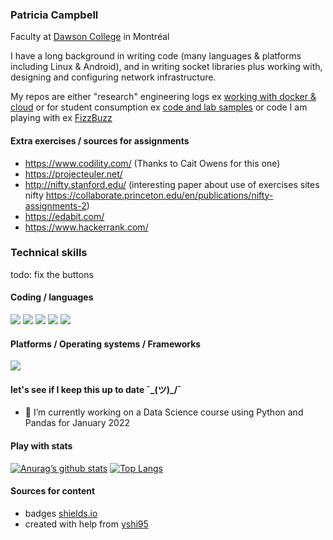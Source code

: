 ### Patricia Campbell
Faculty at [Dawson College](https://www.dawsoncollege.qc.ca/) in Montréal

I have a long background in writing code (many languages & platforms including Linux & Android), and in writing socket libraries plus working with, designing and configuring network infrastructure.

My repos are either "research" engineering logs ex [working with docker & cloud](https://github.com/campbe13/docker-ecq2020) or for student consumption ex [code and lab samples](https://github.com/campbe13/JS320-2021) or
code I am playing with ex [FizzBuzz](https://github.com/campbe13/FizzBuzz)
#### Extra exercises  / sources for assignments
* https://www.codility.com/  (Thanks to Cait Owens for this one)
* https://projecteuler.net/ 
* http://nifty.stanford.edu/  (interesting paper about use of exercises sites nifty https://collaborate.princeton.edu/en/publications/nifty-assignments-2)
* https://edabit.com/
* https://www.hackerrank.com/
### Technical skills
todo: fix the buttons
#### Coding / languages
![](https://img.shields.io/badge/Code-JavaScript-informational?style=flat&logo=JS&color=61DAFB)
![](https://img.shields.io/badge/Code-Python-informational?style=flat&logo=react&color=61DAFB)
![](https://img.shields.io/badge/Scripting-bash-informational?style=flat&logo=react&color=61DAFB)
![](https://img.shields.io/badge/Code-Java-informational?style=flat&logo=react&color=61DAFB)
![](https://img.shields.io/badge/Code-React-informational?style=flat&logo=react&color=61DAFB)
#### Platforms / Operating systems / Frameworks
![](https://img.shields.io/badge/Code-c-informational?style=flat&logo=react&color=61DAFB)

#### let's see if I keep this up to date ¯\_(ツ)_/¯
- 🔭 I’m currently working on a Data Science course using Python and Pandas for  January 2022
#### Play with stats
[![Anurag’s github stats](https://github-readme-stats.vercel.app/api?username=campbe13)](https://github.com/campbe13)
[![Top Langs](https://github-readme-stats.vercel.app/api/top-langs/?username=campbe13&layout=compact)](https://github.com/campbe13)
<!--
**campbe13/campbe13** is a ✨ _special_ ✨ repository because its `README.md` (this file) appears on your GitHub profile.

Here are some ideas to get you started:

- 🌱 I’m currently learning ...
- 👯 I’m looking to collaborate on ...
- 🤔 I’m looking for help with ...
- 💬 Ask me about ...
- 📫 How to reach me: ...
- 😄 Pronouns: ...
- ⚡ Fun fact: ...
-->
#### Sources for content
* badges [shields.io](https://shields.io/)
* created with help from [yshi95](https://yushi95.medium.com/how-to-create-a-beautiful-readme-for-your-github-profile-36957caa711c)                                           
